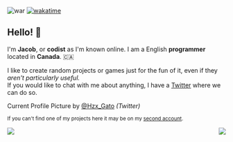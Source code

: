 
![war](https://github.com/ImCodist/imcodist/assets/50346006/047de480-3f94-4dc4-b9e2-74bce890154f)
[![wakatime](https://wakatime.com/badge/user/66a17a4d-fd33-4271-9faf-2a533d3d618e.svg?style=flat-square)](https://wakatime.com/@66a17a4d-fd33-4271-9faf-2a533d3d618e)

## Hello! 👋

I'm **Jacob**, or **codist** as I'm known online. I am a English **programmer** located in **Canada**. 🇨🇦

I like to create random projects or games just for the fun of it, even if they *aren't particularly useful.*\
If you would like to chat with me about anything, I have a [Twitter](https://twitter.com/ImCodist) where we can do so.

Current Profile Picture by [@Hzx_Gato](https://twitter.com/Hzx_Gato) *(Twitter)*

<sub>If you can't find one of my projects here it may be on my [second account](https://github.com/ImCod2st).</sub>

<p>
  <a href="https://skillicons.dev" alt="Programming Skills">
    <img src="https://skillicons.dev/icons?i=py,java" align="left"/>
  </a>
</p>

<p>
  <a href="https://skillicons.dev" alt="Game Development Skills">
    <img src="https://skillicons.dev/icons?i=gamemakerstudio,godot" align="right"/>
  </a>
</p>

